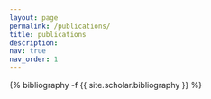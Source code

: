 ```yaml
---
layout: page
permalink: /publications/
title: publications
description:
nav: true
nav_order: 1
---
```


<div class="publications">

{% bibliography -f {{ site.scholar.bibliography }} %}

</div>
